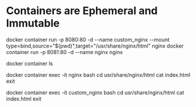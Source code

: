# Containers are Ephemeral and Immutable

docker container run -p 8080:80 -d --name custom_nginx --mount type=bind,source="$(pwd)",target="/usr/share/nginx/html" nginx
docker container run -p 8081:80 -d --name nginx nginx

docker container ls

docker container exec -it nginx bash
cd usr/share/nginx/html
cat index.html
exit

docker container exec -it custom_nginx bash
cd usr/share/nginx/html
cat index.html
exit
